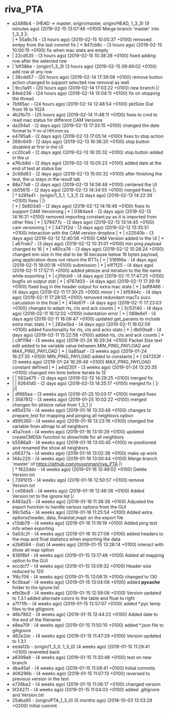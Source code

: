 # riva_PTA

*   a2488b4 - (HEAD -> master, origin/master, origin/HEAD, 1_3_3) (9 minutes ago) (2019-02-15 13:07:46 +0100) <Shakya> Merge branch 'master' into 1_3_3
|\  
| * 55a9c74 - (3 hours ago) (2019-02-15 10:05:37 +0100) <Shakya> removed emtpy from the last commit fix
| * 847cb6c - (3 hours ago) (2019-02-15 10:00:15 +0100) <Shakya> fix when mac stats are empty
* | 22cd535 - (3 hours ago) (2019-02-15 10:38:28 +0100) <Shakya> fixed adding row after the selected row
* | 1df38be - (origin/1_3_3) (3 hours ago) (2019-02-15 09:49:02 +0100) <Shakya> add row at any row
* | 38cdd57 - (20 hours ago) (2019-02-14 17:39:08 +0100) <Shakya> remove button action changed to support selected row removal as well
* | 9cc1a91 - (20 hours ago) (2019-02-14 17:03:22 +0100) <Shakya> new branch
|/  
* 84eb236 - (24 hours ago) (2019-02-14 13:04:11 +0100) <Shakya> fix on stopping the thread
* 7bf85ac - (24 hours ago) (2019-02-14 12:48:54 +0100) <Shakya> pktSize Dial from 16 to 1024
* 4b2fb70 - (25 hours ago) (2019-02-14 11:48:11 +0100) <Shakya> fixes to cmd to read mac status for different CAM Versions
* da294a1 - (2 days ago) (2019-02-13 17:33:15 +0100) <Shakya> changed the date format to Y-m-d HH:mm:ss
* e4785a8 - (2 days ago) (2019-02-13 17:05:14 +0100) <Shakya> fixes to stop action
* 268c649 - (2 days ago) (2019-02-13 16:36:20 +0100) <Shakya> stop button disabled at first in the UI
* cc20ca6 - (2 days ago) (2019-02-13 16:35:32 +0100) <Shakya> stop button added in the ui
* a76cb8d - (2 days ago) (2019-02-13 15:05:23 +0100) <Shakya> added date at the end of test at status bar
* 2c68d63 - (2 days ago) (2019-02-13 15:00:32 +0100) <Shakya> after finishing the test, the ui stays in the result tab
* 88a77a8 - (2 days ago) (2019-02-13 14:58:48 +0100) <Shakya> centered the UI
*   cb55615 - (2 days ago) (2019-02-13 14:34:55 +0100) <Shakya> merged fixes
|\  
| *   b26fa41 - (origin/1_3_1, 1_3_1) (2 days ago) (2019-02-13 14:22:39 +0100) <Shakya> fixes
| |\  
| * | 5b803d0 - (2 days ago) (2019-02-13 14:16:46 +0100) <Shakya> fixes to support CAM Versioning
| * | 0384ae4 - (2 days ago) (2019-02-13 14:16:31 +0100) <Shakya> removed importing constant.py as it is imported from other files
| * | 579477c - (2 days ago) (2019-02-13 13:14:45 +0100) <Shakya> cam versioning
| * | 3472f2d - (3 days ago) (2019-02-12 13:35:51 +0100) <Shakya> interaction with the CAM version dropbox
| * | c22540b - (3 days ago) (2019-02-12 12:40:56 +0100) <Shakya> CAM Version added to the UI
| * | a67ceb7 - (3 days ago) (2019-02-12 10:31:01 +0100) <Shakya> min ping payload changed to 16
| * | e80ca76 - (3 days ago) (2019-02-12 10:28:24 +0100) <Shakya> changed min size in the dial to be 16 because below 16 bytes payload, ping application does not return the RTTs
| * | 516f66a - (4 days ago) (2019-02-11 18:00:18 +0100) <Shakya> submission
| * | e1f7f25 - (4 days ago) (2019-02-11 17:57:11 +0100) <Shakya> added pktsize and iteration to the file name while exporting
| * | c2fdcb9 - (4 days ago) (2019-02-11 17:47:25 +0100) <Shakya> bugfix on output stat
| * | d767d03 - (4 days ago) (2019-02-11 17:39:19 +0100) <Shakya> fixed bug in the header output for extra mac stats
| * | bdf8486 - (4 days ago) (2019-02-11 17:30:25 +0100) <Shakya> minor
| * | bf5944c - (4 days ago) (2019-02-11 17:28:55 +0100) <Shakya> removed redundant macTx succ calculation in the final
| * | 414e67f - (4 days ago) (2019-02-11 17:23:03 +0100) <Shakya> changes to adapt rts, cts and ack counts
| * | 3c53140 - (4 days ago) (2019-02-11 16:12:02 +0100) <Shakya> indentation error
| * | 089e6e1 - (4 days ago) (2019-02-11 16:09:47 +0100) <Shakya> updated get_params to include extra mac stats
| * | 282e0bd - (4 days ago) (2019-02-11 16:02:59 +0100) <Shakya> added functionality for rts, cts and acks stats
| * | db00ba8 - (4 days ago) (2019-02-11 15:22:58 +0100) <Shakya> added rts, cts and ack counts
| * | c9f119d - (3 weeks ago) (2019-01-24 16:29:34 +0100) <Shakya> Packet Size text edit added to be variable value between MIN_PING_PAYLOAD and MAX_PING_PAYLOAD
| * | 0a85aaf - (3 weeks ago) (2019-01-24 16:27:35 +0100) <Shakya> MIN_PING_PAYLOAD added to constants
| * | 047253f - (3 weeks ago) (2019-01-24 16:26:49 +0100) <Shakya> MAX_PING_PAYLOAD constant defined
| * | a4d2301 - (3 weeks ago) (2019-01-24 13:20:35 +0100) <Shakya> changed min time before iterate to 12
* | | 592a475 - (2 days ago) (2019-02-13 14:29:25 +0100) <Shakya> merged fix
* | | 92641d0 - (2 days ago) (2019-02-13 14:25:17 +0100) <Shakya> merged fix
| |/  
|/|   
* | df665ea - (3 weeks ago) (2019-01-25 10:03:17 +0100) <Shakya> merged fixes
* | 3587812 - (3 weeks ago) (2019-01-25 10:02:22 +0100) <Shakya> merged changes for pktsize value from 1_3_1
|/  
* e85d37d - (4 weeks ago) (2019-01-16 13:33:48 +0100) <Shakya> changes to prepare_test for mapping and pinging all neighbors option
* d995380 - (4 weeks ago) (2019-01-16 13:23:16 +0100) <Shakya> changed the variable from allmap to all neighbors
* 45a7ced - (4 weeks ago) (2019-01-16 13:10:29 +0100) <Shakya> updated createCMDStr function to show/hide for all neighbors
* b5586a9 - (4 weeks ago) (2019-01-16 13:05:45 +0100) <Shakya> re-positioned and renamed the show all neighbors
* c66377a - (4 weeks ago) (2019-01-16 13:02:38 +0100) <Shakya> make up work
*   144c220 - (4 weeks ago) (2019-01-16 13:00:44 +0100) <Shakya> Merge branch 'master' of https://github.com/nyxonman/riva_PTA
|\  
| * f622ddc - (4 weeks ago) (2019-01-16 12:49:02 +0100) <nyxonman> Delete Version.txt
* | 7391015 - (4 weeks ago) (2019-01-16 12:50:57 +0100) <Shakya> remove Version.txt
* | ce58da5 - (4 weeks ago) (2019-01-16 12:46:36 +0100) <Shakya> Added Version.txt to the ignore list
|/  
* 6483a25 - (4 weeks ago) (2019-01-16 11:38:38 +0100) <Shakya> Adjusted the export function to handle various options from the GUI
* 99c5d5a - (4 weeks ago) (2019-01-16 11:25:54 +0100) <Shakya> Added extra options(header, data, finalstat,map) on the export file
* c13db79 - (4 weeks ago) (2019-01-16 11:19:19 +0100) <Shakya> Added ping test info when exporting
* 0a53c2f - (4 weeks ago) (2019-01-16 10:27:08 +0100) <Shakya> added headers to the map and final statistics when exporting the data
* e2b8594 - (list) (4 weeks ago) (2019-01-15 13:26:14 +0100) <Shakya> interact with show all map option
* 836f8bf - (4 weeks ago) (2019-01-15 13:17:48 +0100) <Shakya> Added all mapping option to the GUI
* eccdcf7 - (4 weeks ago) (2019-01-15 13:09:32 +0100) <Shakya> Header size reduced to 120
* 1f6c706 - (4 weeks ago) (2019-01-15 13:08:15 +0100) <Shakya> changed to 130
* 6c0baaf - (4 weeks ago) (2019-01-15 13:04:08 +0100) <Shakya> added __pycache__ folder to the ignore list
* efb0bc8 - (4 weeks ago) (2019-01-15 12:59:08 +0100) <Shakya> Version updated to 1.3.1 added alternate colors to the table and float to right
* a7f71fb - (4 weeks ago) (2019-01-15 12:57:07 +0100) <Shakya> added *.pyc temp files to the gitignore
* 46b7862 - (4 weeks ago) (2019-01-15 12:44:22 +0100) <Shakya> Added date to the end of the filename
* e8ea70f - (4 weeks ago) (2019-01-15 11:50:10 +0100) <Shakya> added *.json file to gitignore
* 462e2dc - (4 weeks ago) (2019-01-15 11:47:29 +0100) <Shakya> Version updated to 1.3.1
* eeda12b - (origin/1_3_0, 1_3_0) (4 weeks ago) (2019-01-15 11:29:41 +0100) <Shakya> revereted back
* a8399a6 - (4 weeks ago) (2019-01-15 11:20:48 +0100) <Shakya> test on new branch
* 4ba45af - (4 weeks ago) (2019-01-15 11:08:41 +0100) <Shakya> Initial commits
* 406296b - (4 weeks ago) (2019-01-15 11:07:13 +0100) <Shakya> reversed to previous version in the text
* e726ba2 - (4 weeks ago) (2019-01-15 11:06:17 +0100) <Shakya> changed version
* 5f24271 - (4 weeks ago) (2019-01-15 11:04:03 +0100) <Shakya> added .gitignore and Version.txt
* 25dba95 - (origin/PTA_1_3_0) (5 months ago) (2018-10-03 13:53:29 +0200) <nyxonman> Initial commit